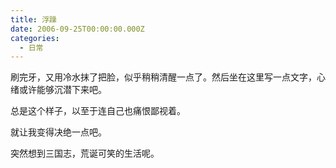 ```yaml
---
title: 浮躁
date: 2006-09-25T00:00:00.000Z
categories:
  - 日常
---
```


刷完牙，又用冷水抹了把脸，似乎稍稍清醒一点了。然后坐在这里写一点文字，心绪或许能够沉潜下来吧。

总是这个样子，以至于连自己也痛恨鄙视着。

就让我变得决绝一点吧。

突然想到三国志，荒诞可笑的生活呢。
